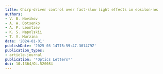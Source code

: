 ```yaml
---
title: Chirp-driven control over fast-slow light effects in epsilon-near-zero metamaterials
authors:
- V. B. Novikov
- A. A. Dotsenko
- A. P. Leontiev
- K. S. Napolskii
- T. V. Murzina
date: '2024-01-01'
publishDate: '2025-03-14T15:59:47.301479Z'
publication_types:
- article-journal
publication: '*Optics Letters*'
doi: 10.1364/OL.520084
---
```

